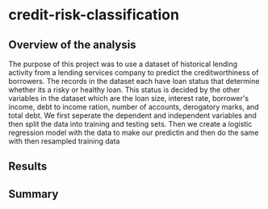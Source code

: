 # credit-risk-classification

## Overview of the analysis
The purpose of this project was to use a dataset of historical lending activity from a lending services company to predict the creditworthiness of borrowers. The records in the dataset each have loan status that determine whether its a risky or healthy loan. This status is decided by the other variables in the dataset which are the loan size, interest rate, borrower's income, debt to income ration, number of accounts, derogatory marks, and total debt. We first seperate the dependent and independent variables and then split the data into training and testing sets. Then we create a logistic regression model with the data to make our predictin and then do the same with then resampled training data 


## Results




## Summary

